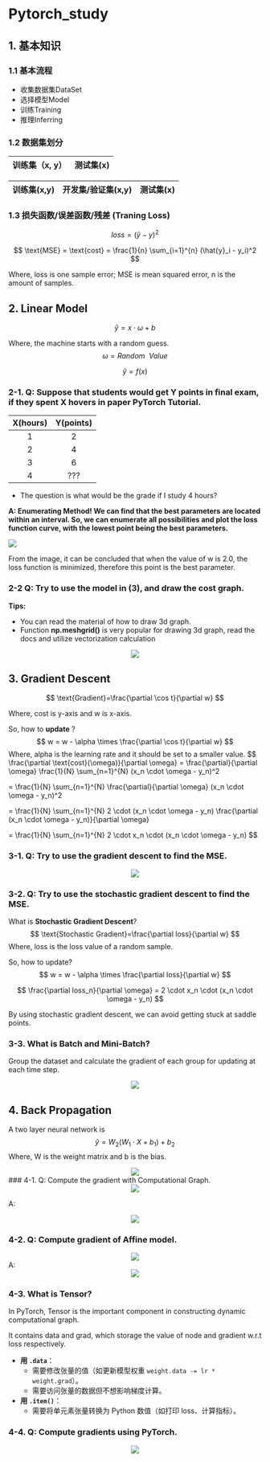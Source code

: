 # Pytorch_study



## 1. 基本知识

### 1.1 基本流程

- 收集数据集DataSet
- 选择模型Model
- 训练Training
- 推理Inferring



### 1.2 数据集划分

| 训练集（x, y） | 测试集(x) |
| :------------: | :-------: |

| 训练集(x,y) | 开发集/验证集(x,y) | 测试集(x) |
| :---------: | :----------------: | :-------: |



### 1.3 损失函数/误差函数/残差 (Traning Loss)


$$
loss = (\hat{y} - y)^2
$$

$$
\text{MSE} = \text{cost} = \frac{1}{n} \sum_{i=1}^{n} (\hat{y}_i - y_i)^2
$$

Where, loss is one sample error; MSE is mean squared error, n is the amount of samples.



## 2. Linear Model

$$
\hat{y} = x \cdot \omega + b
$$

Where, the machine starts with a random guess.
$$
\omega = Random \  \ Value
$$

$$
\hat{y} = f(x)
$$



### 2-1. Q: Suppose that students would get Y points in final exam, if they spent X hovers in paper PyTorch Tutorial.

| X(hours) | Y(points) |
| :------: | :-------: |
|    1     |     2     |
|    2     |     4     |
|    3     |     6     |
|    4     |    ???    |

- The question is what would be the grade if I study 4 hours?

**A: Enumerating Method! We can find that the best parameters are located within an interval. So, we can enumerate all possibilities and plot the loss function curve, with the lowest point being the best parameters.**

<img src="./imgs/2-1_1.png">

From the image, it can be concluded that when the value of w is 2.0, the loss function is minimized, therefore this point is the best parameter.



### 2-2 Q: Try to use the model in (3), and draw the cost graph.

**Tips:**

- You can read the material of how to draw 3d graph.
- Function **np.meshgrid()** is very popular for drawing 3d graph, read the docs and utilize vectorization calculation


<div align="center">
<img src="./imgs/2-2_2.png">
</div>


## 3. Gradient Descent

$$
\text{Gradient}=\frac{\partial \cos t}{\partial w}
$$

Where,  cost is y-axis and w is x-axis.

So, how to **update** ?
$$
w = w - \alpha \times \frac{\partial \cos t}{\partial w}
$$
Where, alpha is the learning rate and it should be set to a smaller value.
$$
\frac{\partial \text{cost}(\omega)}{\partial \omega} = \frac{\partial}{\partial \omega} \frac{1}{N} \sum_{n=1}^{N} (x_n \cdot \omega - y_n)^2

= \frac{1}{N} \sum_{n=1}^{N} \frac{\partial}{\partial \omega} (x_n \cdot \omega - y_n)^2

= \frac{1}{N} \sum_{n=1}^{N} 2 \cdot (x_n \cdot \omega - y_n) \frac{\partial (x_n \cdot \omega - y_n)}{\partial \omega}

= \frac{1}{N} \sum_{n=1}^{N} 2 \cdot x_n \cdot (x_n \cdot \omega - y_n)
$$

### 3-1. Q: Try to use the gradient descent to find the MSE.
<div align="center"><img src="./imgs/3-1_1.png"></div>

### 3-2. Q: Try to use the stochastic gradient descent to find the MSE.

What is **Stochastic Gradient Descent**?
$$
\text{Stochastic Gradient}=\frac{\partial loss}{\partial w}
$$
Where, loss is the loss value of a random sample.

So, how to update?
$$
w = w - \alpha \times \frac{\partial loss}{\partial w}
$$

$$
\frac{\partial  loss_n}{\partial \omega} = 2 \cdot x_n \cdot (x_n \cdot \omega - y_n)
$$

By using stochastic gradient descent, we can avoid getting stuck at saddle points.

### 3-3. What is Batch and Mini-Batch?

Group the dataset and calculate the gradient of each group for updating at each time step.
<div align="center">
<img src="./imgs/3-3_1.png">
</div>


## 4. Back Propagation

A two layer neural network is
$$
\hat{y} = W_2(W_1 \cdot X + b_1) + b_2
$$
Where, W is the weight matrix and b is the bias.

<div align="center">
<img src="./imgs/4_1.png">
</div>
### 4-1. Q: Compute the gradient with Computational Graph.

<div align="center">
<img src="./imgs/4-1_1.png">
</div>

A:
<div align="center">
<img src="./imgs/4-1_2.jpg">
</div>


### 4-2. Q: Compute gradient of Affine model.
<div align="center">
<img src="./imgs/4-2_1.png">
</div>
A:
<div align="center">
<img src="./imgs/4-2_2.jpg">
</div>

### 4-3. What is Tensor?

In PyTorch, Tensor is the important component in constructing dynamic computational graph.

It contains data and grad, which storage the value of node and gradient w.r.t loss respectively.

- **用 `.data`**：
  - 需要修改张量的值（如更新模型权重 `weight.data -= lr * weight.grad`）。
  - 需要访问张量的数据但不想影响梯度计算。
- **用 `.item()`**：
  - 需要将单元素张量转换为 Python 数值（如打印 loss、计算指标）。

### 4-4. Q: Compute gradients using PyTorch.
<div align="center">
<img src="./imgs/4-4_1.png">
</div>
